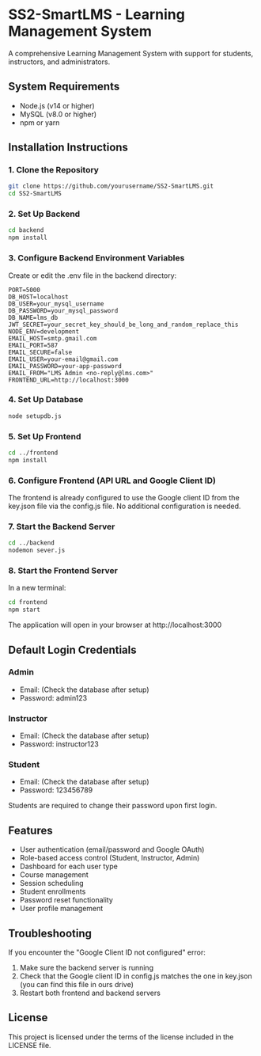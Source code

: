 # SS2-SmartLMS - Learning Management System

A comprehensive Learning Management System with support for students, instructors, and administrators.

## System Requirements

- Node.js (v14 or higher)
- MySQL (v8.0 or higher)
- npm or yarn

## Installation Instructions

### 1. Clone the Repository

```bash
git clone https://github.com/yourusername/SS2-SmartLMS.git
cd SS2-SmartLMS
```

### 2. Set Up Backend

```bash
cd backend
npm install
```

### 3. Configure Backend Environment Variables

Create or edit the .env file in the backend directory:

```
PORT=5000
DB_HOST=localhost
DB_USER=your_mysql_username
DB_PASSWORD=your_mysql_password
DB_NAME=lms_db
JWT_SECRET=your_secret_key_should_be_long_and_random_replace_this
NODE_ENV=development
EMAIL_HOST=smtp.gmail.com
EMAIL_PORT=587
EMAIL_SECURE=false
EMAIL_USER=your-email@gmail.com
EMAIL_PASSWORD=your-app-password
EMAIL_FROM="LMS Admin <no-reply@lms.com>"
FRONTEND_URL=http://localhost:3000
```

### 4. Set Up Database

```bash
node setupdb.js
```

### 5. Set Up Frontend

```bash
cd ../frontend
npm install
```

### 6. Configure Frontend (API URL and Google Client ID)

The frontend is already configured to use the Google client ID from the key.json file via the config.js file. No additional configuration is needed.

### 7. Start the Backend Server

```bash
cd ../backend
nodemon sever.js
```

### 8. Start the Frontend Server

In a new terminal:

```bash
cd frontend
npm start
```

The application will open in your browser at http://localhost:3000

## Default Login Credentials

### Admin
- Email: (Check the database after setup)
- Password: admin123

### Instructor
- Email: (Check the database after setup)
- Password: instructor123

### Student
- Email: (Check the database after setup)
- Password: 123456789

Students are required to change their password upon first login.

## Features

- User authentication (email/password and Google OAuth)
- Role-based access control (Student, Instructor, Admin)
- Dashboard for each user type
- Course management
- Session scheduling
- Student enrollments
- Password reset functionality
- User profile management

## Troubleshooting

If you encounter the "Google Client ID not configured" error:
1. Make sure the backend server is running
2. Check that the Google client ID in config.js matches the one in key.json
(you can find this file in ours drive)
3. Restart both frontend and backend servers

## License

This project is licensed under the terms of the license included in the LICENSE file.
